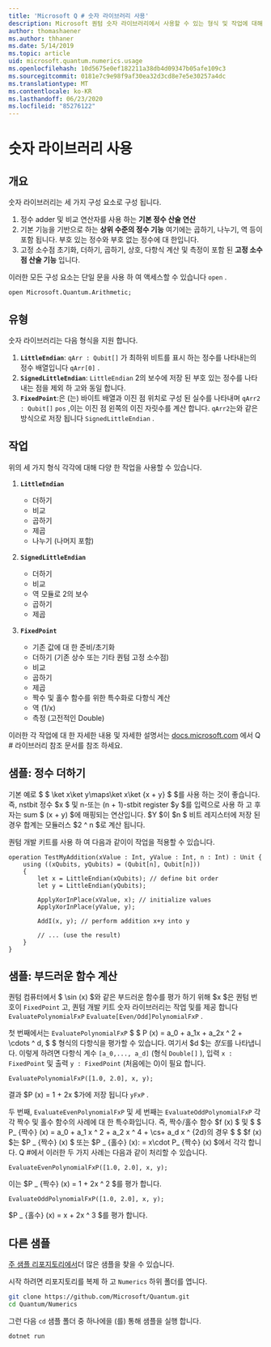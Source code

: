 ```yaml
---
title: 'Microsoft Q # 숫자 라이브러리 사용'
description: Microsoft 퀀텀 숫자 라이브러리에서 사용할 수 있는 형식 및 작업에 대해 알아봅니다.
author: thomashaener
ms.author: thhaner
ms.date: 5/14/2019
ms.topic: article
uid: microsoft.quantum.numerics.usage
ms.openlocfilehash: 10d5675e0ef182211a38db4d09347b05afe109c3
ms.sourcegitcommit: 0181e7c9e98f9af30ea32d3cd8e7e5e30257a4dc
ms.translationtype: MT
ms.contentlocale: ko-KR
ms.lasthandoff: 06/23/2020
ms.locfileid: "85276122"
---
```

# <a name="using-the-numerics-library"></a>숫자 라이브러리 사용

## <a name="overview"></a>개요

숫자 라이브러리는 세 가지 구성 요소로 구성 됩니다.

1. 정수 adder 및 비교 연산자를 사용 하는 **기본 정수 산술 연산**
1. 기본 기능을 기반으로 하는 **상위 수준의 정수 기능** 여기에는 곱하기, 나누기, 역 등이 포함 됩니다.  부호 있는 정수와 부호 없는 정수에 대 한입니다.
1. 고정 소수점 초기화, 더하기, 곱하기, 상호, 다항식 계산 및 측정이 포함 된 **고정 소수점 산술 기능** 입니다.

이러한 모든 구성 요소는 단일 문을 사용 하 여 액세스할 수 있습니다 `open` .
```qsharp
open Microsoft.Quantum.Arithmetic;
```

## <a name="types"></a>유형

숫자 라이브러리는 다음 형식을 지원 합니다.

1. **`LittleEndian`**: `qArr : Qubit[]` 가 최하위 비트를 표시 하는 정수를 나타내는의 정수 배열입니다 `qArr[0]` .
1. **`SignedLittleEndian`**: `LittleEndian` 2의 보수에 저장 된 부호 있는 정수를 나타내는 점을 제외 하 고와 동일 합니다.
1. **`FixedPoint`**:은 (는) 바이트 배열과 이진 점 위치로 구성 된 실수를 나타내며 `qArr2 : Qubit[]` `pos` ,이는 이진 점 왼쪽의 이진 자릿수를 계산 합니다. `qArr2`는와 같은 방식으로 저장 됩니다 `SignedLittleEndian` .

## <a name="operations"></a>작업

위의 세 가지 형식 각각에 대해 다양 한 작업을 사용할 수 있습니다.

1. **`LittleEndian`**
    - 더하기
    - 비교
    - 곱하기
    - 제곱
    - 나누기 (나머지 포함)

1. **`SignedLittleEndian`**
    - 더하기
    - 비교
    - 역 모듈로 2의 보수
    - 곱하기
    - 제곱

1. **`FixedPoint`**
    - 기존 값에 대 한 준비/초기화
    - 더하기 (기존 상수 또는 기타 퀀텀 고정 소수점)
    - 비교
    - 곱하기
    - 제곱
    - 짝수 및 홀수 함수를 위한 특수화로 다항식 계산
    - 역 (1/x)
    - 측정 (고전적인 Double)

이러한 각 작업에 대 한 자세한 내용 및 자세한 설명서는 [docs.microsoft.com](https://docs.microsoft.com/quantum) 에서 Q # 라이브러리 참조 문서를 참조 하세요.

## <a name="sample-integer-addition"></a>샘플: 정수 더하기

기본 예로 $ $ \ket x\ket y\maps\ket x\ket {x + y} $ $를 사용 하는 것이 좋습니다. 즉, nstbit 정수 $x $ 및 n-또는 (n + 1)-stbit register $y $를 입력으로 사용 하 고 후자는 sum $ (x + y) $에 매핑되는 연산입니다. $Y $이 $n $ 비트 레지스터에 저장 된 경우 합계는 모듈러스 $2 ^ n $로 계산 됩니다.

퀀텀 개발 키트를 사용 하 여 다음과 같이이 작업을 적용할 수 있습니다.
```qsharp
operation TestMyAddition(xValue : Int, yValue : Int, n : Int) : Unit {
    using ((xQubits, yQubits) = (Qubit[n], Qubit[n]))
    {
        let x = LittleEndian(xQubits); // define bit order
        let y = LittleEndian(yQubits);
        
        ApplyXorInPlace(xValue, x); // initialize values
        ApplyXorInPlace(yValue, y);
        
        AddI(x, y); // perform addition x+y into y
        
        // ... (use the result)
    }
}
```

## <a name="sample-evaluating-smooth-functions"></a>샘플: 부드러운 함수 계산

퀀텀 컴퓨터에서 $ \sin (x) $와 같은 부드러운 함수를 평가 하기 위해 $x $은 퀀텀 번호이 `FixedPoint` 고, 퀀텀 개발 키트 숫자 라이브러리는 작업 및를 제공 합니다 `EvaluatePolynomialFxP` `Evaluate[Even/Odd]PolynomialFxP` .

첫 번째에서는 `EvaluatePolynomialFxP` $ $ P (x) = a_0 + a_1x + a_2x ^ 2 + \cdots ^ d, $ $ 형식의 다항식을 평가할 수 있습니다. 여기서 $d $는 *정도*를 나타냅니다. 이렇게 하려면 다항식 계수 `[a_0,..., a_d]` (형식 `Double[]` ), 입력 `x : FixedPoint` 및 출력 `y : FixedPoint` (처음에는 0)이 필요 합니다.
```qsharp
EvaluatePolynomialFxP([1.0, 2.0], x, y);
```
결과 $P (x) = 1 + 2x $가에 저장 됩니다 `yFxP` .

두 번째, `EvaluateEvenPolynomialFxP` 및 세 번째는 `EvaluateOddPolynomialFxP` 각각 짝수 및 홀수 함수의 사례에 대 한 특수화입니다. 즉, 짝수/홀수 함수 $f (x) $ 및 $ $ P_ {짝수} (x) = a_0 + a_1 x ^ 2 + a_2 x ^ 4 + \cs+ a_d x ^ {2d}의 경우 $ $ $f (x) $는 $P _ {짝수} (x) $ 또는 $P _ {홀수} (x): = x\cdot P_ {짝수} (x) $에서 각각 합니다.
Q #에서 이러한 두 가지 사례는 다음과 같이 처리할 수 있습니다.
```qsharp
EvaluateEvenPolynomialFxP([1.0, 2.0], x, y);
```
이는 $P _ {짝수} (x) = 1 + 2x ^ 2 $를 평가 합니다.
```qsharp
EvaluateOddPolynomialFxP([1.0, 2.0], x, y);
```
$P _ {홀수} (x) = x + 2x ^ 3 $를 평가 합니다.

## <a name="more-samples"></a>다른 샘플

[주 샘플 리포지토리에서](https://github.com/Microsoft/Quantum)더 많은 샘플을 찾을 수 있습니다.

시작 하려면 리포지토리를 복제 하 고 `Numerics` 하위 폴더를 엽니다.

```bash
git clone https://github.com/Microsoft/Quantum.git
cd Quantum/Numerics
```

그런 다음 `cd` 샘플 폴더 중 하나에을 (를) 통해 샘플을 실행 합니다.

```bash
dotnet run
```
